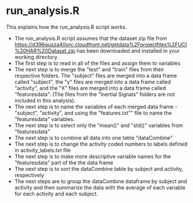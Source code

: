 # run_analysis.R

This explains how the run_analysis.R script works.

* The run_analysis.R script assumes that the dataset zip file from https://d396qusza40orc.cloudfront.net/getdata%2Fprojectfiles%2FUCI%20HAR%20Dataset.zip has been downloaded and installed in your working directory.
* The first step is to read in all of the files and assign them to variables
* The next step is to merge the "test" and "train" files from their respective folders.  The "subject" files are merged into a data frame called "subject", the "y" files are merged into a data frame called "activity", and the "X" files are merged into a data frame called "featuresdata". (The files from the "Inertial Signals" folders are not included in this analysis).   
* The next step is to name the variables of each merged data frame - "subject", "activity", and using the "features.txt"" file to name the "featuresdata" variables.
* The next step is to select only the "mean()" and "std()" variables from "featuresdata"
* The next step is to combine all data into one table "dataCombine"
* The next step is to change the activity coded numbers to labels defined in activity_labels.txt file
* The next step is to make more descriptive variable names for the "featuresdata" part of the the data frame
* The next step is to sort the dataCombine table by subject and activity, respectively
* The next steps are to group the dataCombine dataframe by subject and activity and then summarize the data with the average of each variable for each activity and each subject.

